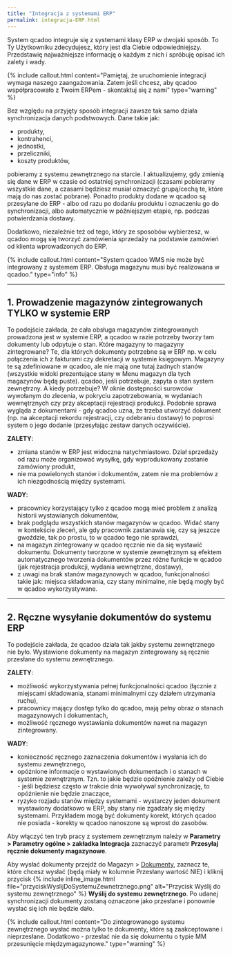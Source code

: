 ```yaml
---
title: "Integracja z systemami ERP"
permalink: integracja-ERP.html 
---
```


System qcadoo integruje się z systemami klasy ERP w dwojaki sposób. To Ty Użytkowniku zdecydujesz, który jest dla Ciebie odpowiedniejszy. Przedstawię najważniejsze informację o każdym z nich i spróbuję opisać ich zalety i wady.


{% include callout.html content="Pamiętaj, że uruchomienie integracji wymaga naszego zaangażowania. Zatem jeśli chcesz, aby qcadoo współpracowało z Twoim ERPem - skontaktuj się z nami" type="warning" %}

Bez względu na przyjęty sposób integracji zawsze tak samo działa synchronizacja danych podstwowych. Dane takie jak:
- produkty,
- kontrahenci,
- jednostki,
- przeliczniki,
- koszty produktów,

pobieramy z systemu zewnętrznego na starcie. I aktualizujemy, gdy zmienią się dane w ERP w czasie od ostatniej synchronizacji (czasami pobieramy wszystkie dane, a czasami będziesz musiał oznaczyć grupą/cechą te, które mają do nas zostać pobrane). Ponadto produkty dodane w qcadoo są przesyłane do ERP - albo od razu po dodaniu produktu i oznaczeniu go do synchronizacji, albo automatycznie w późniejszym etapie, np. podczas potwierdzania dostawy.

Dodatkowo, niezależnie też od tego, który ze sposobów wybierzesz, w qcadoo mogą się tworzyć zamówienia sprzedaży na podstawie zamówień od klienta wprowadzonych do ERP.

{% include callout.html content="System qcadoo WMS nie może być integrowany z systemem ERP. Obsługa magazynu musi być realizowana w qcadoo." type="info" %}


---

## 1. Prowadzenie magazynów zintegrowanych TYLKO w systemie ERP

To podejście zakłada, że cała obsługa magazynów zintegrowanych prowadzona jest w systemie ERP, a qcadoo w razie potrzeby tworzy tam dokumenty lub odpytuje o stan. Które magazyny to magazyny zintegrowane? Te, dla których dokumenty potrzebne są w ERP np. w celu połączenia ich z fakturami czy dekretacji w systemie księgowym. Magazyny te są zdefiniowane w qcadoo, ale nie mają one tutaj żadnych stanów (wszystkie widoki prezentujące stany w Menu magazyn dla tych magazynów będą puste). qcadoo, jeśli potrzebuje, zapyta o stan system zewnętrzny. A kiedy potrzebuje? W oknie dostępności surowców wywołanym do zlecenia, w pokryciu zapotrzebowania, w wydaniach wewnętrznych czy przy akceptacji rejestracji produkcji. 
Podobnie sprawa wygląda z dokumentami - gdy qcadoo uzna, że trzeba utworzyć dokument (np. na akceptacji rekordu rejestracji, czy odebraniu dostawy) to poprosi system o jego dodanie (przesyłając zestaw danych oczywiście). 


**ZALETY**:
- zmiana stanów w ERP jest widoczna natychmiastowo. Dział sprzedaży od razu może organizować wysyłkę, gdy wyprodukowany zostanie zamówiony produkt,
- nie ma powielonych stanów i dokumentów, zatem nie ma problemów z ich niezgodnością między systemami.

**WADY**:
- pracownicy korzystający tylko z qcadoo mogą mieć problem z analizą historii wystawianych dokumentów,
- brak podglądu wszystkich stanów magazynów w qcadoo. Widać stany w kontekście zleceń, ale gdy pracownik zastanawia się, czy są jeszcze gwoździe, tak po prostu, to w qcadoo tego nie sprawdzi,
- na magazyn zintegrowany w qcadoo ręcznie nie da się wystawić dokumentu. Dokumenty tworzone w systemie zewnętrznym są efektem automatycznego tworzenia dokumentów przez różne funkcje w qcadoo (jak rejestracja produkcji, wydania wewnętrzne, dostawy),
- z uwagi na brak stanów magazynowych w qcadoo, funkcjonalności takie jak: miejsca składowania, czy stany minimalne, nie będą mogły być w qcadoo wykorzystywane.

---

## 2. Ręczne wysyłanie dokumentów do systemu ERP

To podejście zakłada, że qcadoo działa tak jakby systemu zewnętrznego nie było. Wystawione dokumenty na magazyn zintegrowany są ręcznie przesłane do systemu zewnętrznego. 


**ZALETY**:
- możliwość wykorzystywania pełnej funkcjonalności qcadoo (łącznie z miejscami składowania, stanami minimalnymi czy działem utrzymania ruchu),
- pracownicy mający dostęp tylko do qcadoo, mają pełny obraz o stanach magazynowych i dokumentach,
- możliwość ręcznego wystawiania dokumentów nawet na magazyn zintegrowany.

**WADY**:
- konieczność ręcznego zaznaczenia dokumentów i wysłania ich do systemu zewnętrznego,
- opóżnione informacje o wystawionych dokumentach i o stanach w systemie zewnętrznym. Tzn. to jakie będzie opóźnienie zależy od Ciebie - jeśli będziesz często w trakcie dnia wywoływał synchronizację, to opóźnienie nie będzie znaczące,
- ryzyko rozjadu stanów między systemami - wystarczy jeden dokument wystawiony dodatkowo w ERP, aby stany nie zgadzały się między systemami. Przykładem mogą być dokumenty korekt, których qcadoo nie posiada - korekty w qcadoo nanoszone są wprost do zasobów.

Aby włączyć ten tryb pracy z systemem zewnętrznym należy w **Parametry > Parametry ogólne > zakładka Integracja** zaznaczyć parametr **Przesyłaj ręcznie dokumenty magazynowe**.

Aby wysłać dokumenty przejdź do Magazyn > [Dokumenty](/dokumenty), zaznacz te, które chcesz wysłać (będą miały w kolumnie Przesłany wartość NIE) i kliknij przycisk {% include inline_image.html file="przyciskWyslijDoSystemuZewnetrznego.png" alt="Przycisk Wyślij do systemu zewnętrznego" %} **Wyślij do systemu zewnętrznego**. Po udanej synchronizacji dokumenty zostaną oznaczone jako przesłane i ponownie wysłać się ich nie będzie dało.

{% include callout.html content="Do zintegrowanego systemu zewnętrznego wysłać można tylko te dokumenty, które są zaakceptowane i nieprzesłane. Dodatkowo - przesłać nie da się dokumentu o typie MM przesunięcie międzymagazynowe." type="warning" %}

